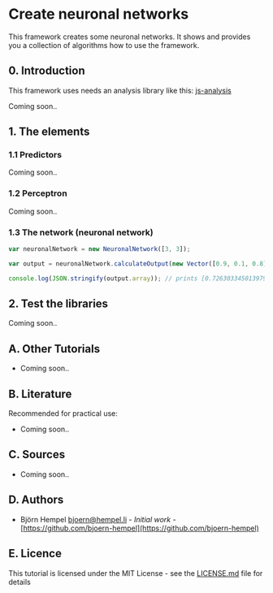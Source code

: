# Create neuronal networks

This framework creates some neuronal networks. It shows and provides you a collection of algorithms how to use the framework.

## 0. Introduction

This framework uses needs an analysis library like this: [js-analysis](https://github.com/bjoern-hempel/js-analysis)

Coming soon..

## 1. The elements

### 1.1 Predictors

Coming soon..

### 1.2 Perceptron

Coming soon..

### 1.3 The network (neuronal network)

```javascript
var neuronalNetwork = new NeuronalNetwork([3, 3]);

var output = neuronalNetwork.calculateOutput(new Vector([0.9, 0.1, 0.8]));

console.log(JSON.stringify(output.array)); // prints [0.7263033450139793,0.7085980724248232,0.778097059561142]
```

## 2. Test the libraries

Coming soon..

## A. Other Tutorials

* Coming soon..

## B. Literature

Recommended for practical use:

* Coming soon..

## C. Sources

* Coming soon..

## D. Authors

* Björn Hempel <bjoern@hempel.li> - _Initial work_ - [https://github.com/bjoern-hempel](https://github.com/bjoern-hempel)

## E. Licence

This tutorial is licensed under the MIT License - see the [LICENSE.md](/LICENSE.md) file for details
